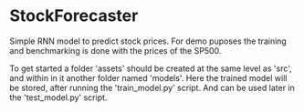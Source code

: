 # StockForecaster

Simple RNN model to predict stock prices. For demo puposes the training and benchmarking is done with the prices of the SP500.

To get started a folder 'assets' should be created at the same level as 'src', and within in it another folder named 'models'. Here the trained model will be stored, after running the 'train_model.py' script. And can be used later in the 'test_model.py' script.